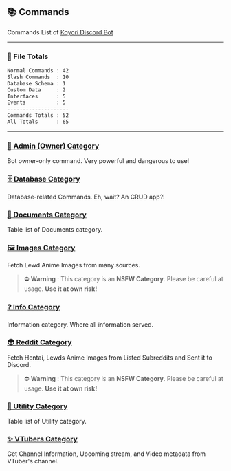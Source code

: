 ## 📚 Commands

Commands List of [Koyori Discord Bot](https://github.com/gifaldyazkaa/koyori-dscbot)

---

### 📂 File Totals

```bat
Normal Commands : 42
Slash Commands  : 10
Database Schema : 1
Custom Data     : 2
Interfaces      : 5
Events          : 5
--------------------
Commands Totals : 52
All Totals      : 65
```

---

### [👑 Admin (Owner) Category](./admin.md)

Bot owner-only command. Very powerful and dangerous to use!

### [🗄️ Database Category](./database.md)

Database-related Commands. Eh, wait? An CRUD app?!

### [🧾 Documents Category](./documents.md)

Table list of Documents category.

### [🖼️ Images Category](./images.md)

Fetch Lewd Anime Images from many sources.

> ⛔ **Warning** : This category is an **NSFW Category**. Please be careful at usage. **Use it at own risk!**

### [❓ Info Category](./info.md)

Information category. Where all information served.

### [😳 Reddit Category](./reddit.md)

Fetch Hentai, Lewds Anime Images from Listed Subreddits and Sent it to Discord.

> ⛔ **Warning** : This category is an **NSFW Category**. Please be careful at usage. **Use it at own risk!**

### [📂 Utility Category](./utility.md)

Table list of Utility category.

### [✨ VTubers Category](./vtubers.md)

Get Channel Information, Upcoming stream, and Video metadata from VTuber's channel.
